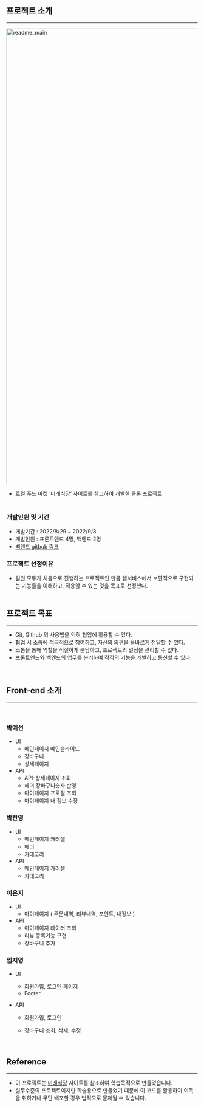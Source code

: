 ## 프로젝트 소개

---

<img width="1200" alt="readme_main" src="https://user-images.githubusercontent.com/100523313/189519469-2a776ff3-fa63-45ad-8ecb-7f35fbc2199f.png">

- 로컬 푸드 마켓 ‘미래식당‘ 사이트를 참고하여 개발한 클론 프로젝트  
  <br/>

### 개발인원 및 기간

- 개발기간 : 2022/8/29 ~ 2022/9/8
- 개발인원 : 프론트엔드 4명, 백엔드 2명
- [백엔드 gitbub 링크](https://github.com/wecode-bootcamp-korea/justcode-6-1st-coding-restaurant-back)

### 프로젝트 선정이유

- 팀원 모두가 처음으로 진행하는 프로젝트인 만큼 웹서비스에서 보편적으로 구현되는 기능들을 이해하고, 적용할 수 있는 것을 목표로 선정했다.  
  <br/>

## 프로젝트 목표

---

- Git, Github 의 사용법을 익혀 협업에 활용할 수 있다.
- 협업 시 소통에 적극적으로 참여하고, 자신의 의견을 올바르게 전달할 수 있다.
- 소통을 통해 역할을 적절하게 분담하고, 프로젝트의 일정을 관리할 수 있다.
- 프론트엔드와 백엔드의 업무를 분리하여 각각의 기능을 개발하고 통신할 수 있다.

<br/>

## Front-end 소개

---

<br/>

### 박예선

- UI
  - 메인페이지 메인슬라이드
  - 장바구니
  - 상세페이지
- API
  - API-상세페이지 조회
  - 헤더 장바구니숫자 반영
  - 마이페이지 프로필 조회
  - 마이페이지 내 정보 수정

### 박찬영

- UI
  - 메인페이지 캐러셀
  - 헤더
  - 카테고리
- API
  - 메인페이지 캐러셀
  - 카테고리

### 이은지

- UI
  - 마이페이지 ( 주문내역, 리뷰내역, 포인트, 내정보 )
- API
  - 마이페이지 데이터 조회
  - 리뷰 등록기능 구현
  - 장바구니 추가

### 임지영

- UI
  - 회원가입, 로그인 페이지
  - Footer
- API

  - 회원가입, 로그인
  - 장바구니 조회, 삭제, 수정

    <br/>

## Reference

---

- 이 프로젝트는 [미래식당](https://meesig.com/) 사이트를 참조하여 학습목적으로 만들었습니다.
- 실무수준의 프로젝트이지만 학습용으로 만들었기 때문에 이 코드를 활용하여 이득을 취하거나 무단 배포할 경우 법적으로 문제될 수 있습니다.
